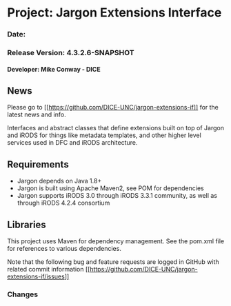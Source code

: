 

# Project: Jargon Extensions Interface

### Date: 
### Release Version: 4.3.2.6-SNAPSHOT

#### Developer: Mike Conway - DICE

## News


Please go to [[https://github.com/DICE-UNC/jargon-extensions-if]] for the latest news and info.

Interfaces and abstract classes that define extensions built on top of Jargon and iRODS for things like metadata templates, and other higher level services used in DFC and iRODS architecture.

## Requirements

* Jargon depends on Java 1.8+
* Jargon is built using Apache Maven2, see POM for dependencies
* Jargon supports iRODS 3.0 through iRODS 3.3.1 community, as well as through iRODS 4.2.4 consortium

## Libraries

This project uses Maven for dependency management.  See the pom.xml file for references to various dependencies.

Note that the following bug and feature requests are logged in GitHub with related commit information [[https://github.com/DICE-UNC/jargon-extensions-if/issues]]

### Changes
